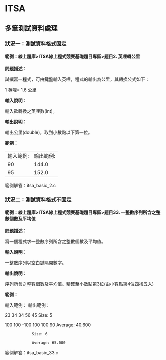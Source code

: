 # ITSA
## 多筆測試資料處理
### 狀況一：測試資料格式固定
#### 範例：線上題庫>ITSA線上程式競賽基礎題目專區>題目2. 英哩轉公里
**問題描述：**

試撰寫一程式，可由鍵盤輸入英哩，程式的輸出為公里，其轉換公式如下：

1 英哩= 1.6 公里

**輸入說明：**

輸入欲轉換之英哩數(int)。

**輸出說明：**

輸出公里(double)，取到小數點以下第一位。

**範例：**
<table>
<tr>
<td>輸入範例:</td>
<td>輸出範例:</td>
</tr>
<tr>
<td>90</td>
<td>144.0</td>
</tr>
<tr>
<td>95</td>
<td>152.0</td>
</table>

範例解答：itsa_basic_2.c

### 狀況二：測試資料格式不固定
#### 範例：線上題庫>ITSA線上程式競賽基礎題目專區>題目33. 一整數序列所含之整數個數及平均值
**問題描述：**

寫一個程式求一整數序列所含之整數個數及平均值。

**輸入說明：**

一整數序列以空白鍵隔開數字。

**輸出說明：**

序列所含之整數個數及平均值。精確至小數點第3位(由小數點第4位四捨五入)

**範例：**

輸入範例：			輸出範例：

23 34 34 56 45			Size: 5

100 100 -100 100 100 90		Average: 40.600

				Size: 6

				Average: 65.000

範例解答：itsa_basic_33.c
